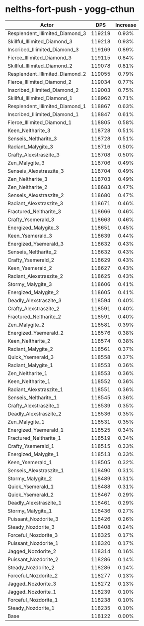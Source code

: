 # nelths-fort-push - yogg-cthun
| Actor | DPS | Increase |
|---|:---:|:---:|
|Resplendent_Illimited_Diamond_3|119219|0.93%|
|Skillful_Illimited_Diamond_3|119218|0.93%|
|Inscribed_Illimited_Diamond_3|119169|0.89%|
|Fierce_Illimited_Diamond_3|119115|0.84%|
|Skillful_Illimited_Diamond_2|119078|0.81%|
|Resplendent_Illimited_Diamond_2|119055|0.79%|
|Fierce_Illimited_Diamond_2|119034|0.77%|
|Inscribed_Illimited_Diamond_2|119003|0.75%|
|Skillful_Illimited_Diamond_1|118962|0.71%|
|Resplendent_Illimited_Diamond_1|118867|0.63%|
|Inscribed_Illimited_Diamond_1|118847|0.61%|
|Fierce_Illimited_Diamond_1|118805|0.58%|
|Keen_Neltharite_3|118728|0.51%|
|Senseis_Neltharite_3|118728|0.51%|
|Radiant_Malygite_3|118716|0.50%|
|Crafty_Alexstraszite_3|118708|0.50%|
|Zen_Malygite_3|118706|0.49%|
|Senseis_Alexstraszite_3|118704|0.49%|
|Zen_Neltharite_3|118703|0.49%|
|Zen_Neltharite_2|118683|0.47%|
|Senseis_Alexstraszite_2|118680|0.47%|
|Radiant_Alexstraszite_3|118671|0.46%|
|Fractured_Neltharite_3|118666|0.46%|
|Crafty_Ysemerald_3|118663|0.46%|
|Energized_Malygite_3|118651|0.45%|
|Keen_Ysemerald_3|118639|0.44%|
|Energized_Ysemerald_3|118632|0.43%|
|Senseis_Neltharite_2|118632|0.43%|
|Crafty_Ysemerald_2|118629|0.43%|
|Keen_Ysemerald_2|118627|0.43%|
|Radiant_Alexstraszite_2|118625|0.43%|
|Stormy_Malygite_3|118606|0.41%|
|Energized_Malygite_2|118605|0.41%|
|Deadly_Alexstraszite_3|118594|0.40%|
|Crafty_Alexstraszite_2|118591|0.40%|
|Fractured_Neltharite_2|118591|0.40%|
|Zen_Malygite_2|118581|0.39%|
|Energized_Ysemerald_2|118576|0.38%|
|Keen_Neltharite_2|118574|0.38%|
|Radiant_Malygite_2|118561|0.37%|
|Quick_Ysemerald_3|118558|0.37%|
|Radiant_Malygite_1|118553|0.36%|
|Zen_Neltharite_1|118553|0.36%|
|Keen_Neltharite_1|118552|0.36%|
|Radiant_Alexstraszite_1|118551|0.36%|
|Senseis_Neltharite_1|118545|0.36%|
|Crafty_Alexstraszite_1|118539|0.35%|
|Deadly_Alexstraszite_2|118536|0.35%|
|Zen_Malygite_1|118531|0.35%|
|Energized_Ysemerald_1|118525|0.34%|
|Fractured_Neltharite_1|118519|0.34%|
|Crafty_Ysemerald_1|118515|0.33%|
|Energized_Malygite_1|118513|0.33%|
|Keen_Ysemerald_1|118505|0.32%|
|Senseis_Alexstraszite_1|118490|0.31%|
|Stormy_Malygite_2|118489|0.31%|
|Quick_Ysemerald_1|118488|0.31%|
|Quick_Ysemerald_2|118467|0.29%|
|Deadly_Alexstraszite_1|118461|0.29%|
|Stormy_Malygite_1|118436|0.27%|
|Puissant_Nozdorite_3|118426|0.26%|
|Steady_Nozdorite_3|118408|0.24%|
|Forceful_Nozdorite_3|118325|0.17%|
|Puissant_Nozdorite_1|118320|0.17%|
|Jagged_Nozdorite_2|118314|0.16%|
|Puissant_Nozdorite_2|118286|0.14%|
|Steady_Nozdorite_2|118286|0.14%|
|Forceful_Nozdorite_2|118277|0.13%|
|Jagged_Nozdorite_3|118272|0.13%|
|Jagged_Nozdorite_1|118239|0.10%|
|Forceful_Nozdorite_1|118238|0.10%|
|Steady_Nozdorite_1|118235|0.10%|
|Base|118122|0.00%|
